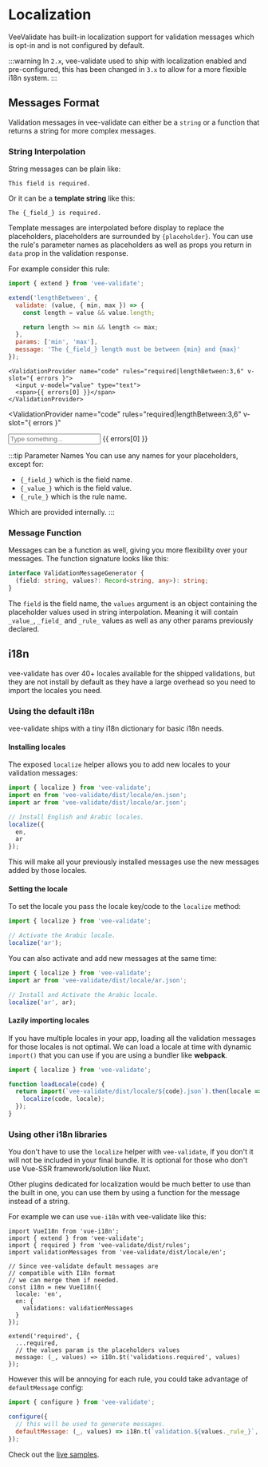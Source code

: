# Localization

VeeValidate has built-in localization support for validation messages which is opt-in and is not configured by default.

:::warning
In `2.x`, vee-validate used to ship with localization enabled and pre-configured, this has been changed in `3.x` to allow for a more flexible i18n system.
:::

## Messages Format

Validation messages in vee-validate can either be a `string` or a function that returns a string for more complex messages.

### String Interpolation

String messages can be plain like:

```
This field is required.
```

Or it can be a **template string** like this:

```
The {_field_} is required.
```

Template messages are interpolated before display to replace the placeholders, placeholders are surrounded by `{placeholder}`. You can use the rule's parameter names as placeholders as well as props you return in `data` prop in the validation response.

For example consider this rule:

```js
import { extend } from 'vee-validate';

extend('lengthBetween', {
  validate: (value, { min, max }) => {
    const length = value && value.length;

    return length >= min && length <= max;
  },
  params: ['min', 'max'],
  message: 'The {_field_} length must be between {min} and {max}'
});
```

```vue
<ValidationProvider name="code" rules="required|lengthBetween:3,6" v-slot="{ errors }">
  <input v-model="value" type="text">
  <span>{{ errors[0] }}</span>
</ValidationProvider>
```

<ValidationProvider
  name="code"
  rules="required|lengthBetween:3,6"
  v-slot="{ errors }"
>
  <input v-model="values.template" type="text" placeholder="Type something...">
  <span>{{ errors[0] }}</span>
</ValidationProvider>

:::tip Parameter Names
You can use any names for your placeholders, except for:

- `{_field_}` which is the field name.
- `{_value_}` which is the field value.
- `{_rule_}` which is the rule name.

Which are provided internally.
:::

### Message Function

Messages can be a function as well, giving you more flexibility over your messages. The function signature looks like this:

```ts
interface ValidationMessageGenerator {
  (field: string, values?: Record<string, any>): string;
}
```

The `field` is the field name, the `values` argument is an object containing the placeholder values used in string interpolation. Meaning it will contain `_value_`, `_field_` and `_rule_` values as well as any other params previously declared.

## i18n

vee-validate has over 40+ locales available for the shipped validations, but they are not install by default as they have a large overhead so you need to import the locales you need.

### Using the default i18n

vee-validate ships with a tiny i18n dictionary for basic i18n needs.

#### Installing locales

The exposed `localize` helper allows you to add new locales to your validation messages:

```js
import { localize } from 'vee-validate';
import en from 'vee-validate/dist/locale/en.json';
import ar from 'vee-validate/dist/locale/ar.json';

// Install English and Arabic locales.
localize({
  en,
  ar
});
```

This will make all your previously installed messages use the new messages added by those locales.

#### Setting the locale

To set the locale you pass the locale key/code to the `localize` method:

```js
import { localize } from 'vee-validate';

// Activate the Arabic locale.
localize('ar');
```

You can also activate and add new messages at the same time:

```js
import { localize } from 'vee-validate';
import ar from 'vee-validate/dist/locale/ar.json';

// Install and Activate the Arabic locale.
localize('ar', ar);
```

#### Lazily importing locales

If you have multiple locales in your app, loading all the validation messages for those locales is not optimal. We can load a locale at time with dynamic `import()` that you can use if you are using a bundler like **webpack**.

```js
import { localize } from 'vee-validate';

function loadLocale(code) {
  return import(`vee-validate/dist/locale/${code}.json`).then(locale => {
    localize(code, locale);
  });
}
```

### Using other i18n libraries

You don't have to use the `localize` helper with `vee-validate`, if you don't it will not be included in your final bundle. It is optional for those who don't use Vue-SSR framework/solution like Nuxt.

Other plugins dedicated for localization would be much better to use than the built in one, you can use them by using a function for the message instead of a string.

For example we can use `vue-i18n` with vee-validate like this:

```js{19}
import VueI18n from 'vue-i18n';
import { extend } from 'vee-validate';
import { required } from 'vee-validate/dist/rules';
import validationMessages from 'vee-validate/dist/locale/en';

// Since vee-validate default messages are
// compatible with I18n format
// we can merge them if needed.
const i18n = new VueI18n({
  locale: 'en',
  en: {
    validations: validationMessages
  }
});

extend('required', {
  ...required,
  // the values param is the placeholders values
  message: (_, values) => i18n.$t('validations.required', values)
});
```

However this will be annoying for each rule, you could take advantage of `defaultMessage` config:

```js
import { configure } from 'vee-validate';

configure({
  // this will be used to generate messages.
  defaultMessage: (_, values) => i18n.t(`validation.${values._rule_}`, values)
});
```

Check out the [live samples](../examples/i18n.md).

<script>
window.$extendVee('lengthBetween', {
  validate: (value, { min, max }) => {
    const length = value && value.length;

    return length >= min && length <= max;
  },
  params: [
    { name: 'min' },
    { name: 'max' }
  ],
  message: 'The {_field_} length must be between {min} and {max}. You wrote "{_value_}".',
});

export default {
  data: () => ({ values: {} })
};
</script>
